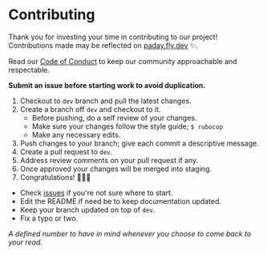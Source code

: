 # Contributing

Thank you for investing your time in contributing to our project! Contributions
made may be reflected on [paday.fly.dev](https://paday.fly.dev/)
:sparkles:.

Read our [Code of Conduct](./CODE_OF_CONDUCT.md) to keep our community
approachable and respectable.

**Submit an issue before starting work to avoid duplication.**

1. Checkout to `dev` branch and pull the latest changes.
2. Create a branch off `dev` and checkout to it.
   - Before pushing, do a self review of your changes.
   - Make sure your changes follow the style guide; `$ rubocop`
   - Make any necessary edits.
3. Push changes to your branch; give each commit a descriptive message.
4. Create a pull request to `dev`.
5. Address review comments on your pull request if any.
6. Once approved your changes will be merged into staging.
7. Congratulations! :tada::tada::wine_glass:

- Check [issues](https://github.com/dngst/paday/issues) if you're not sure where
  to start.
- Edit the README if need be to keep documentation updated.
- Keep your branch updated on top of `dev`.
- Fix a typo or two.

_A defined number to have in mind whenever you choose to come back to your read._
